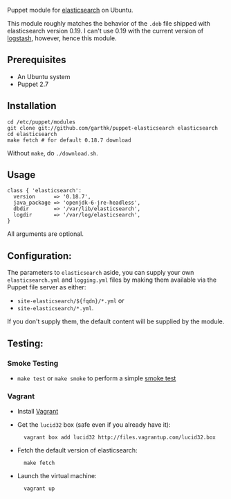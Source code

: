 Puppet module for [elasticsearch] on Ubuntu. 

This module roughly matches the behavior of the `.deb` file shipped with
elasticsearch version 0.19. I can't use 0.19 with the current version of
[logstash], however, hence this module.

[logstash]: https://github.com/logstash/logstash

## Prerequisites

* An Ubuntu system
* Puppet 2.7

## Installation

    cd /etc/puppet/modules
    git clone git://github.com/garthk/puppet-elasticsearch elasticsearch
    cd elasticsearch
    make fetch # for default 0.18.7 download

Without `make`, do `./download.sh`.

## Usage

    class { 'elasticsearch':
      version      => '0.18.7',
      java_package => 'openjdk-6-jre-headless',
      dbdir        => '/var/lib/elasticsearch',
      logdir       => '/var/log/elasticsearch',
    }

All arguments are optional.

## Configuration:

The parameters to `elasticsearch` aside, you can supply your own
`elasticsearch.yml` and `logging.yml` files by making them available via the
Puppet file server as either:

* `site-elasticsearch/${fqdn}/*.yml` or
* `site-elasticsearch/*.yml`. 

If you don't supply them, the default content will be supplied by the module.

## Testing:

### Smoke Testing

* `make test` or `make smoke` to perform a simple [smoke test]

### Vagrant

* Install [Vagrant]

* Get the `lucid32` box (safe even if you already have it):

        vagrant box add lucid32 http://files.vagrantup.com/lucid32.box

* Fetch the default version of elasticsearch:

        make fetch

* Launch the virtual machine:

        vagrant up

[elasticsearch]: http://www.elasticsearch.org/
[Vagrant]: http://vagrantup.com/
[smoke test]: http://docs.puppetlabs.com/guides/tests_smoke.html
[get in touch]: http://twitter.com/garthk
